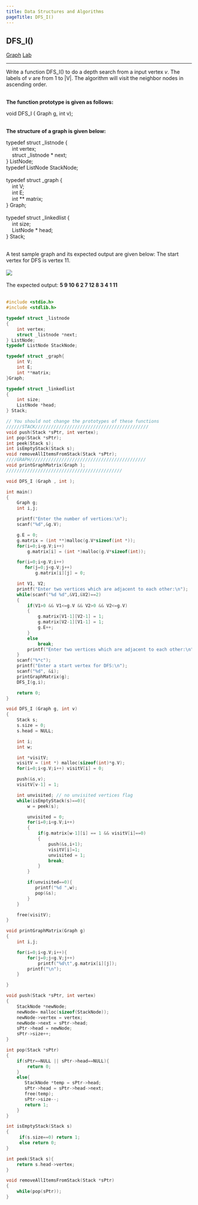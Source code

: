 ```yaml
---
title: Data Structures and Algorithms
pageTitle: DFS_I()
---
```


## DFS_I()

<span class="tags"><a href="#">Graph</a></span>
<span class="tags"><a href="#">Lab</a></span>

<hr>

Write a function <span class="functions">DFS_I()</span> to do a depth search from a input vertex *v*. The labels of *v* are from 1 to |V|. The algorithm will visit the neighbor nodes in ascending order.
<br><br>

**The function prototype is given as follows:**

<span class="functions">void DFS_I ( Graph g, int v);</span>
<br><br>

**The structure of a graph is given below:**

<span class="functions">
typedef struct _listnode {<br>
&nbsp;&nbsp;&nbsp;&nbsp;int vertex;<br>
&nbsp;&nbsp;&nbsp;&nbsp;struct _listnode * next;<br>
} ListNode;<br>
typedef ListNode StackNode;<br>
<br>
typedef struct _graph {<br>
&nbsp;&nbsp;&nbsp;&nbsp;int V;<br>
&nbsp;&nbsp;&nbsp;&nbsp;int E;<br>
&nbsp;&nbsp;&nbsp;&nbsp;int ** matrix;<br>
} Graph;<br>
<br>
typedef struct _linkedlist {<br>
&nbsp;&nbsp;&nbsp;&nbsp;int size;<br>
&nbsp;&nbsp;&nbsp;&nbsp;ListNode * head;<br>
} Stack;
</span>
<br><br>

A test sample graph and its expected output are given below: The start vertex for DFS is vertex 11.
<br><br>
<img src = "{{ '/images/graph-dfsi.JPG' | url }}" class="diagrams">
<br><br>
The expected output: **5 9 10 6 2 7 12 8 3 4 1 11**
<br><br>

```c
#include <stdio.h>
#include <stdlib.h>

typedef struct _listnode
{
    int vertex;
	struct _listnode *next;
} ListNode;
typedef ListNode StackNode;

typedef struct _graph{
    int V;
    int E;
    int **matrix;
}Graph;

typedef struct _linkedlist
{
	int size;
	ListNode *head;
} Stack;

// You should not change the prototypes of these functions
//////STACK///////////////////////////////////////////
void push(Stack *sPtr, int vertex);
int pop(Stack *sPtr);
int peek(Stack s);
int isEmptyStack(Stack s);
void removeAllItemsFromStack(Stack *sPtr);
////GRAPH////////////////////////////////////////////
void printGraphMatrix(Graph );
////////////////////////////////////////////

void DFS_I (Graph , int );

int main()
{
    Graph g;
    int i,j;

    printf("Enter the number of vertices:\n");
    scanf("%d",&g.V);

    g.E = 0;
    g.matrix = (int **)malloc(g.V*sizeof(int *));
    for(i=0;i<g.V;i++)
        g.matrix[i] = (int *)malloc(g.V*sizeof(int));

    for(i=0;i<g.V;i++)
       for(j=0;j<g.V;j++)
           g.matrix[i][j] = 0;

    int V1, V2;
    printf("Enter two vertices which are adjacent to each other:\n");
    while(scanf("%d %d",&V1,&V2)==2)
    {
        if(V1>0 && V1<=g.V && V2>0 && V2<=g.V)
        {
            g.matrix[V1-1][V2-1] = 1;
            g.matrix[V2-1][V1-1] = 1;
            g.E++;
        }
        else
            break;
        printf("Enter two vertices which are adjacent to each other:\n");
    }
    scanf("%*c");
    printf("Enter a start vertex for DFS:\n");
    scanf("%d", &i);
    printGraphMatrix(g);
    DFS_I(g,i);

    return 0;
}

void DFS_I (Graph g, int v)
{
    Stack s;
    s.size = 0;
    s.head = NULL;

    int i;
    int w;

    int *visitV;
    visitV = (int *) malloc(sizeof(int)*g.V);
    for(i=0;i<g.V;i++) visitV[i] = 0;

    push(&s,v);
    visitV[v-1] = 1;

    int unvisited; // no unvisited vertices flag
    while(isEmptyStack(s)==0){
        w = peek(s);

        unvisited = 0;
        for(i=0;i<g.V;i++)
        {
            if(g.matrix[w-1][i] == 1 && visitV[i]==0)
            {
                push(&s,i+1);
                visitV[i]=1;
                unvisited = 1;
                break;
            }
        }

        if(unvisited==0){
           printf("%d ",w);
           pop(&s);
        }
    }

    free(visitV);
}

void printGraphMatrix(Graph g)
{
    int i,j;

    for(i=0;i<g.V;i++){
        for(j=0;j<g.V;j++)
            printf("%d\t",g.matrix[i][j]);
        printf("\n");
    }

}

void push(Stack *sPtr, int vertex)
{
	StackNode *newNode;
    newNode= malloc(sizeof(StackNode));
    newNode->vertex = vertex;
    newNode->next = sPtr->head;
    sPtr->head = newNode;
    sPtr->size++;
}

int pop(Stack *sPtr)
{
    if(sPtr==NULL || sPtr->head==NULL){
        return 0;
    }
    else{
       StackNode *temp = sPtr->head;
       sPtr->head = sPtr->head->next;
       free(temp);
       sPtr->size--;
       return 1;
    }
}

int isEmptyStack(Stack s)
{
     if(s.size==0) return 1;
     else return 0;
}

int peek(Stack s){
    return s.head->vertex;
}

void removeAllItemsFromStack(Stack *sPtr)
{
	while(pop(sPtr));
}

```